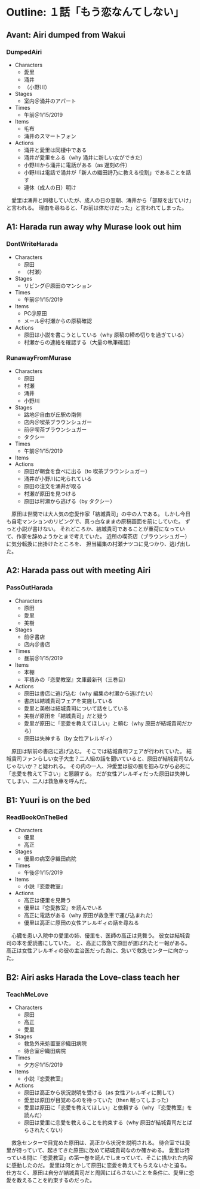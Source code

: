# Outline: １話「もう恋なんてしない」

## Avant: Airi dumped from Wakui

### DumpedAiri

* Characters
	- 愛里
	- 涌井
	- （小野川）
* Stages
	- 室内＠涌井のアパート
* Times
	- 午前＠1/15/2019
* Items
	- 毛布
	- 涌井のスマートフォン
* Actions
	- 涌井と愛里は同棲中である
	- 涌井が愛里をふる（why 涌井に新しい女ができた）
	- 小野川から涌井に電話がある（as 遅刻の件）
	- 小野川は電話で涌井が「新人の織田詩乃に教える役割」であることを話す
	- 連休（成人の日）明け

　愛里は涌井と同棲していたが、成人の日の翌朝、涌井から「部屋を出ていけ」と言われる。
理由を尋ねると、「お前は体だけだった」と言われてしまった。

## A1: Harada run away why Murase look out him

### DontWriteHarada

* Characters
	- 原田
	- （村瀬）
* Stages
	- リビング＠原田のマンション
* Times
	- 午前＠1/15/2019
* Items
	- PC＠原田
	- メール＠村瀬からの原稿確認
* Actions
	- 原田は小説を書こうとしている（why 原稿の締め切りを過ぎている）
	- 村瀬からの連絡を確認する（大量の執筆確認）

### RunawayFromMurase

* Characters
	- 原田
	- 村瀬
	- 涌井
	- 小野川
* Stages
	- 路地＠自由が丘駅の南側
	- 店内＠喫茶ブラウンシュガー
	- 前＠喫茶ブラウンシュガー
	- タクシー
* Times
	- 午前＠1/15/2019
* Items
* Actions
	- 原田が朝食を食べに出る（to 喫茶ブラウンシュガー）
	- 涌井が小野川に叱られている
	- 原田の注文を涌井が取る
	- 村瀬が原田を見つける
	- 原田は村瀬から逃げる（by タクシー）

　原田は世間では大人気の恋愛作家「結城貴司」の中の人である。
しかし今日も自宅マンションのリビングで、真っ白なままの原稿画面を前にしていた。
ずっと小説が書けない。
それどころか、結城貴司であることが重荷になっていて、作家を辞めようかとまで考えていた。
近所の喫茶店（ブラウンシュガー）に気分転換に出掛けたところを、
担当編集の村瀬ナツコに見つかり、逃げ出した。

## A2: Harada pass out with meeting Airi

### PassOutHarada

* Characters
	- 原田
	- 愛里
	- 美樹
* Stages
	- 前＠書店
	- 店内＠書店
* Times
	- 昼前＠1/15/2019
* Items
	- 本棚
	- 平積みの『恋愛教室』文庫最新刊（三巻目）
* Actions
	- 原田は書店に逃げ込む（why 編集の村瀬から逃げたい）
	- 書店は結城貴司フェアを実施している
	- 愛里と美樹は結城貴司について話をしている
	- 美樹が原田を「結城貴司」だと疑う
	- 愛里が原田に「恋愛を教えてほしい」と頼む（why 原田が結城貴司だから）
	- 原田は失神する（by 女性アレルギィ）

　原田は駅前の書店に逃げ込む。
そこでは結城貴司フェアが行われていた。
結城貴司ファンらしい女子大生？二人組の話を聞いていると、原田が結城貴司なんじゃないか？と疑われる。
その内の一人、沖愛里は彼の腕を掴みながら必死に「恋愛を教えて下さい」と懇願する。
だが女性アレルギィだった原田は失神してしまい、二人は救急車を呼んだ。

## B1: Yuuri is on the bed

### ReadBookOnTheBed

* Characters
	- 優里
	- 高正
* Stages
	- 優里の病室＠織田病院
* Times
	- 午後＠1/15/2019
* Items
	- 小説『恋愛教室』
* Actions
	- 高正は優里を見舞う
	- 優里は『恋愛教室』を読んでいる
	- 高正に電話がある（why 原田が救急車で運び込まれた）
	- 優里は高正に原田の女性アレルギィの話を尋ねる

　心臓を患い入院中の愛里の姉、優里を、医師の高正は見舞う。
彼女は結城貴司の本を愛読書にしていた。
と、高正に救急で原田が運ばれたと一報がある。
高正は女性アレルギィの彼の主治医だった為に、急いで救急センターに向かった。

## B2: Airi asks Harada the Love-class teach her

### TeachMeLove

* Characters
	- 原田
	- 高正
	- 愛里
* Stages
	- 救急外来処置室＠織田病院
	- 待合室＠織田病院
* Times
	- 夕方＠1/15/2019
* Items
	- 小説『恋愛教室』
* Actions
	- 原田は高正から状況説明を受ける（as 女性アレルギィに関して）
	- 愛里は原田が目覚めるのを待っていた（then 眠ってしまった）
	- 愛里は原田に「恋愛を教えてほしい」と依頼する（why 『恋愛教室』を読んだ）
	- 原田は愛里に恋愛を教えることを約束する（why 原田が結城貴司だとばらされたくない）

　救急センターで目覚めた原田は、高正から状況を説明される。
待合室では愛里が待っていて、起きてきた原田に改めて結城貴司なのか確かめる。
愛里は待っている間に「恋愛教室」の第一巻を読んでしまっていて、そこに描かれた内容に感動したのだ。
愛里は何とかして原田に恋愛を教えてもらえないかと迫る。
仕方なく、原田は自分が結城貴司だと周囲にばらさないことを条件に、愛里に恋愛を教えることを約束するのだった。

